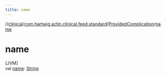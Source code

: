 ```yaml
---
title: name
---
```

//[clinical](../../../index.html)/[com.hartwig.actin.clinical.feed.standard](../index.html)/[ProvidedComplication](index.html)/[name](name.html)



# name



[JVM]\
val [name](name.html): [String](https://kotlinlang.org/api/latest/jvm/stdlib/kotlin/-string/index.html)




